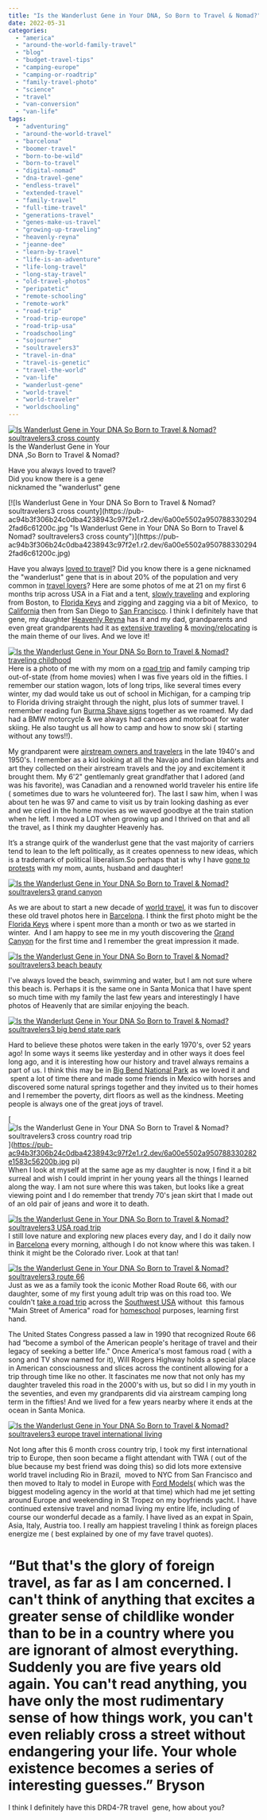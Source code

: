 ```yaml
---
title: "Is the Wanderlust Gene in Your DNA, So Born to Travel & Nomad?"
date: 2022-05-31
categories: 
  - "america"
  - "around-the-world-family-travel"
  - "blog"
  - "budget-travel-tips"
  - "camping-europe"
  - "camping-or-roadtrip"
  - "family-travel-photo"
  - "science"
  - "travel"
  - "van-conversion"
  - "van-life"
tags: 
  - "adventuring"
  - "around-the-world-travel"
  - "barcelona"
  - "boomer-travel"
  - "born-to-be-wild"
  - "born-to-travel"
  - "digital-nomad"
  - "dna-travel-gene"
  - "endless-travel"
  - "extended-travel"
  - "family-travel"
  - "full-time-travel"
  - "generations-travel"
  - "genes-make-us-travel"
  - "growing-up-traveling"
  - "heavenly-reyna"
  - "jeanne-dee"
  - "learn-by-travel"
  - "life-is-an-adventure"
  - "life-long-travel"
  - "long-stay-travel"
  - "old-travel-photos"
  - "peripatetic"
  - "remote-schooling"
  - "remote-work"
  - "road-trip"
  - "road-trip-europe"
  - "road-trip-usa"
  - "roadschooling"
  - "sojourner"
  - "soultravelers3"
  - "travel-in-dna"
  - "travel-is-genetic"
  - "travel-the-world"
  - "van-life"
  - "wanderlust-gene"
  - "world-travel"
  - "world-traveler"
  - "worldschooling"
---
```


[![Is Wanderlust Gene in Your DNA So Born to Travel & Nomad? soultravelers3 cross county](https://pub-ac94b3f306b24c0dba4238943c97f2e1.r2.dev/6a00e5502a950788330278807fba05200d.jpg "Is Wanderlust Gene in Your DNA So Born to Travel & Nomad? soultravelers3 cross county")](https://pub-ac94b3f306b24c0dba4238943c97f2e1.r2.dev/6a00e5502a950788330278807fba05200d.jpg)Is the Wanderlust Gene in Your  
DNA ,So Born to Travel & Nomad?  
  
Have you always loved to travel?  
Did you know there is a gene  
nicknamed the "wanderlust" gene 

<!--more--> [![Is Wanderlust Gene in Your DNA So Born to Travel & Nomad? soultravelers3 cross county](https://pub-ac94b3f306b24c0dba4238943c97f2e1.r2.dev/6a00e5502a9507883302942fad6c61200c.jpg "Is Wanderlust Gene in Your DNA So Born to Travel & Nomad? soultravelers3 cross county")](https://pub-ac94b3f306b24c0dba4238943c97f2e1.r2.dev/6a00e5502a9507883302942fad6c61200c.jpg)  
Have you always [loved to travel](http://soultravelers3new.local/2011/02/kids-friends-travel-on-the-ultimate-family-adventure.html)? Did you know there is a gene nicknamed the "wanderlust" gene that is in about 20% of the population and very common in [travel lovers](http://soultravelers3new.local/2012/09/is-paris-for-lovers-.html)? Here are some photos of me at 21 on my first 6 months trip across USA in a Fiat and a tent, [slowly traveling](http://soultravelers3new.local/2011/11/slow-travel.html) and exploring from Boston, to [Florida Keys](http://soultravelers3new.local/2012/05/beautiful-bird-in-the-florida-keys.html) and zigging and zagging via a bit of Mexico,  to [California](http://soultravelers3new.local/2014/01/california-winter-beach-escape-.html) then from San Diego to [San Francisco](http://soultravelers3new.local/2011/01/family-vacation-san-francisco-fairmont-review-family-friendly-best-luxury-hotel-with-kids.html). I think I definitely have that gene, my daughter [Heavenly Reyna](https://www.instagram.com/heavenly.reyna/) has it and my dad, grandparents and even great grandparents had it as [extensive traveling](http://soultravelers3new.local/2008/06/how-to-do-exten.html) & [moving/relocating](http://soultravelers3new.local/2015/11/cheap-moving-cross-country-with-uhaul-towing-car.html) is the main theme of our lives. And we love it!  
  
[![Is the Wanderlust Gene in Your DNA  So Born to Travel & Nomad? traveling childhood ](https://pub-ac94b3f306b24c0dba4238943c97f2e1.r2.dev/6a00e5502a950788330278807fbb9e200d.jpg "Is the Wanderlust Gene in Your DNA  So Born to Travel & Nomad? traveling childhood ")](https://pub-ac94b3f306b24c0dba4238943c97f2e1.r2.dev/6a00e5502a950788330278807fbb9e200d.jpg)  
Here is a photo of me with my mom on a [road trip](http://soultravelers3new.local/2015/07/road-trip-across-america.html) and family camping trip out-of-state (from home movies) when I was five years old in the fifties. I remember our station wagon, lots of long trips, like several times every winter, my dad would take us out of school in Michigan, for a camping trip to Florida driving straight through the night, plus lots of summer travel. I remember reading fun [Burma Shave signs](https://en.wikipedia.org/wiki/Burma-Shave) together as we roamed. My dad had a BMW motorcycle & we always had canoes and motorboat for water skiing. He also taught us all how to camp and how to snow ski ( starting without any tows!!).   
  
My grandparent were [airstream owners and travelers](https://www.airstream.com) in the late 1940's and 1950's. I remember as a kid looking at all the Navajo and Indian blankets and art they collected on their airstream travels and the joy and excitement it brought them. My 6'2" gentlemanly great grandfather that I adored (and was his favorite), was Canadian and a renowned world traveler his entire life ( sometimes due to wars he volunteered for). The last I saw him, when I was about ten he was 97 and came to visit us by train looking dashing as ever and we cried in the home movies as we waved goodbye at the train station when he left. I moved a LOT when growing up and I thrived on that and all the travel, as I think my daughter Heavenly has.  
  
It’s a strange quirk of the wanderlust gene that the vast majority of carriers tend to lean to the left politically, as it creates openness to new ideas, which is a trademark of political liberalism.So perhaps that is why I have [gone to protests](http://soultravelers3new.local/2017/03/womens-march-change-inspiration-travel-love-family-.html) with my mom, aunts, husband and daughter!   
  
[![Is the Wanderlust Gene in Your DNA  So Born to Travel & Nomad? soultravelers3 grand canyon](https://pub-ac94b3f306b24c0dba4238943c97f2e1.r2.dev/6a00e5502a9507883302942fad6cfe200c.jpg "Is the Wanderlust Gene in Your DNA  So Born to Travel & Nomad? soultravelers3 grand canyon")](https://pub-ac94b3f306b24c0dba4238943c97f2e1.r2.dev/6a00e5502a9507883302942fad6cfe200c.jpg)  
  
As we are about to start a new decade of [world travel](http://soultravelers3new.local/2022/03/retirement-traveling-around-the-world.html#more), it was fun to discover these old travel photos here in [Barcelona](http://soultravelers3new.local/2022/05/cheap-furnished-rentals-in-barcelona-beach-resort.html#more). I think the first photo might be the [Florida Keys](http://soultravelers3new.local/2012/09/world-famous-key-west-sunset.html) where i spent more than a month or two as we started in winter.  And I am happy to see me in my youth discovering the [Grand Canyon](http://soultravelers3new.local/2014/12/polar-express-grand-canyon-adventure.html) for the first time and I remember the great impression it made.   
  
[![Is the Wanderlust Gene in Your DNA  So Born to Travel & Nomad? soultravelers3 beach beauty ](https://pub-ac94b3f306b24c0dba4238943c97f2e1.r2.dev/6a00e5502a9507883302942fad6d0a200c.jpg "Is the Wanderlust Gene in Your DNA  So Born to Travel & Nomad? soultravelers3 beach beauty ")](https://pub-ac94b3f306b24c0dba4238943c97f2e1.r2.dev/6a00e5502a9507883302942fad6d0a200c.jpg)  
  
I've always loved the beach, swimming and water, but I am not sure where this beach is. Perhaps it is the same one in Santa Monica that I have spent so much time with my family the last few years and interestingly I have photos of Heavenly that are similar enjoying the beach.   
  
[![Is the Wanderlust Gene in Your DNA  So Born to Travel & Nomad? soultravelers3 big bend state park](https://pub-ac94b3f306b24c0dba4238943c97f2e1.r2.dev/6a00e5502a950788330278807fbaeb200d.jpg "Is the Wanderlust Gene in Your DNA  So Born to Travel & Nomad? soultravelers3 big bend state park")](https://pub-ac94b3f306b24c0dba4238943c97f2e1.r2.dev/6a00e5502a950788330278807fbaeb200d.jpg)  
  
Hard to believe these photos were taken in the early 1970's, over 52 years ago! In some ways it seems like yesterday and in other ways it does feel long ago, and it is interesting how our history and travel always remains a part of us. I think this may be in [Big Bend National Park](https://www.nps.gov/bibe/index.htm) as we loved it and  spent a lot of time there and made some friends in Mexico with horses and discovered some natural springs together and they invited us to their homes and I remember the poverty, dirt floors as well as the kindness. Meeting people is always one of the great joys of travel.   
  
[![Is the Wanderlust Gene in Your DNA  So Born to Travel & Nomad? soultravelers3 cross country road trip](https://pub-ac94b3f306b24c0dba4238943c97f2e1.r2.dev/6a00e5502a950788330282e1583c56200b.jpg800wi "Is the Wanderlust Gene in Your DNA  So Born to Travel & Nomad? soultravelers3 cross country road trip")](https://pub-ac94b3f306b24c0dba4238943c97f2e1.r2.dev/6a00e5502a950788330282e1583c56200b.jpg
pi)  
When I look at myself at the same age as my daughter is now, I find it a bit surreal and wish I could imprint in her young years all the things I learned along the way. I am not sure where this was taken, but looks like a great viewing point and I do remember that trendy 70's jean skirt that I made out of an old pair of jeans and wore it to death.   
  
[![Is the Wanderlust Gene in Your DNA  So Born to Travel & Nomad? soultravelers3 USA road trip ](https://pub-ac94b3f306b24c0dba4238943c97f2e1.r2.dev/6a00e5502a950788330282e1583c79200b.jpg "Is the Wanderlust Gene in Your DNA  So Born to Travel & Nomad? soultravelers3 USA road trip ")](https://pub-ac94b3f306b24c0dba4238943c97f2e1.r2.dev/6a00e5502a950788330282e1583c79200b.jpg)  
I still love nature and exploring new places every day, and I do it daily now in [Barcelona](http://soultravelers3new.local/2022/04/21-of-the-best-things-to-do-in-barcelona-in-2022.html#more) every morning, although I do not know where this was taken. I think it might be the Colorado river. Look at that tan!   
  
[![Is the Wanderlust Gene in Your DNA  So Born to Travel & Nomad? soultravelers3 route 66](https://pub-ac94b3f306b24c0dba4238943c97f2e1.r2.dev/6a00e5502a950788330278807fbb46200d.png "Is the Wanderlust Gene in Your DNA  So Born to Travel & Nomad? soultravelers3 route 66")](https://pub-ac94b3f306b24c0dba4238943c97f2e1.r2.dev/6a00e5502a950788330278807fbb46200d.png)  
Just as we as a family took the iconic Mother Road Route 66, with our daughter, some of my first young adult trip was on this road too. We couldn't [take a road trip](http://soultravelers3new.local/2014/01/road-trip-usa-best-of-the-west.html "road trip usa best of the west") across the [Southwest USA](http://soultravelers3new.local/2014/01/winter-road-trip-americas-southwest-.html "southwest road trip") without  this famous "Main Street of America" road for [homeschool](http://soultravelers3new.local/2013/07/homeschool-high-school-and-world-travel.html "homeschool and travel") purposes, learning first hand.  
  
The United States Congress passed a law in 1990 that recognized Route 66 had “become a symbol of the American people's heritage of travel and their legacy of seeking a better life." Once America's most famous road ( with a song and TV show named for it), Will Rogers Highway holds a special place in American consciousness and slices across the continent allowing for a trip through time like no other. It fascinates me now that not only has my daughter traveled this road in the 2000's with us, but so did I in my youth in the seventies, and even my grandparents did via airstream camping long term in the fifties! And we lived for a few years nearby where it ends at the ocean in Santa Monica.   
  
  
[![Is the Wanderlust Gene in Your DNA  So Born to Travel & Nomad? soultravelers3 europe travel international living](https://pub-ac94b3f306b24c0dba4238943c97f2e1.r2.dev/6a00e5502a9507883302942fad718d200c-scaled.jpg "Is the Wanderlust Gene in Your DNA  So Born to Travel & Nomad? soultravelers3 europe travel international living")](https://pub-ac94b3f306b24c0dba4238943c97f2e1.r2.dev/6a00e5502a9507883302942fad718d200c-scaled.jpg)  
  
Not long after this 6 month cross country trip, I took my first international trip to Europe, then soon became a flight attendant with TWA ( out of the blue because my best friend was doing this) so did lots more extensive world travel including Rio in Brazil,  moved to NYC from San Francisco and then moved to Italy to model in Europe with [Ford Models](https://fordmodels.com)( which was the biggest modeling agency in the world at that time) which had me jet setting around Europe and weekending in St Tropez on my boyfriends yacht. I have continued extensive travel and nomad living my entire life, including of course our wonderful decade as a family. I have lived as an expat in Spain, Asia, Italy, Austria too. I really am happiest traveling I think as foreign places energize me ( best explained by one of my fave travel quotes).   
  

# “But that's the glory of foreign travel, as far as I am concerned. I can't think of anything that excites a greater sense of childlike wonder than to be in a country where you are ignorant of almost everything. Suddenly you are five years old again. You can't read anything, you have only the most rudimentary sense of how things work, you can't even reliably cross a street without endangering your life. Your whole existence becomes a series of interesting guesses.” Bryson 

  
  
I think I definitely have this DRD4-7R travel  gene, how about you?
